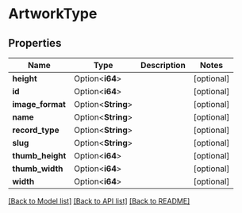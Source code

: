 # ArtworkType

## Properties

Name | Type | Description | Notes
------------ | ------------- | ------------- | -------------
**height** | Option<**i64**> |  | [optional]
**id** | Option<**i64**> |  | [optional]
**image_format** | Option<**String**> |  | [optional]
**name** | Option<**String**> |  | [optional]
**record_type** | Option<**String**> |  | [optional]
**slug** | Option<**String**> |  | [optional]
**thumb_height** | Option<**i64**> |  | [optional]
**thumb_width** | Option<**i64**> |  | [optional]
**width** | Option<**i64**> |  | [optional]

[[Back to Model list]](../README.md#documentation-for-models) [[Back to API list]](../README.md#documentation-for-api-endpoints) [[Back to README]](../README.md)


